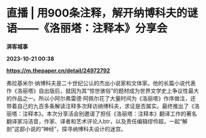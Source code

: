 # 直播 | 用900条注释，解开纳博科夫的谜语——《洛丽塔：注释本》分享会
**湃客城事**

**2023-10-21 00:38**

**https://m.thepaper.cn/detail/24972792**

弗拉基米尔·纳博科夫是二十世纪公认的杰出小说家和文体家。他的长篇小说代表作《洛丽塔》自出版后，就因为其“惊世骇俗”的题材成为世界文学史上争议性最大的作品之一。所以小阿尔弗雷德·阿佩尔花了大量时间为《洛丽塔》作序做注，还带着自己的九百多条解读注释多次拜访纳博科夫，求证是否属实。最终推出了《洛丽塔：注释本》。本次分享活会别邀请了担任《洛丽塔：注释本》翻译工作的著名翻译家冯洁音，作家、译者和艺术评论人btr，以及责任编辑缪伶超，一起“解剖”这部小说的“神经”，探寻纳博科夫设计的迷宫。